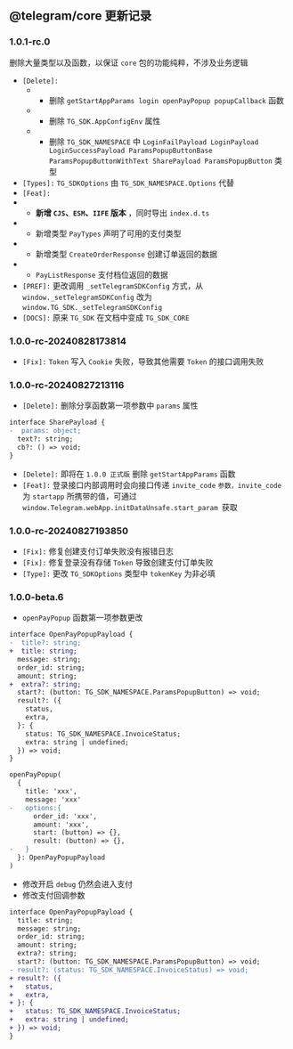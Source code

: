 ## @telegram/core 更新记录

### 1.0.1-rc.0

删除大量类型以及函数，以保证 `core` 包的功能纯粹，不涉及业务逻辑

- `[Delete]:`
  - - 删除 `getStartAppParams login openPayPopup popupCallback` 函数
  - - 删除 `TG_SDK.AppConfigEnv` 属性
  - - 删除 `TG_SDK_NAMESPACE` 中 `LoginFailPayload LoginPayload LoginSuccessPayload ParamsPopupButtonBase ParamsPopupButtonWithText SharePayload ParamsPopupButton` 类型
- `[Types]:` `TG_SDKOptions` 由 `TG_SDK_NAMESPACE.Options` 代替
- `[Feat]:`
- - **新增 `CJS`、`ESM`、`IIFE` 版本** ，同时导出 `index.d.ts`
- - 新增类型 `PayTypes` 声明了可用的支付类型
- - 新增类型 `CreateOrderResponse` 创建订单返回的数据
- - `PayListResponse` 支付档位返回的数据
- `[PREF]:` 更改调用 `_setTelegramSDKConfig` 方式，从 `window._setTelegramSDKConfig` 改为 `window.TG_SDK._setTelegramSDKConfig`
- `[DOCS]:` 原来 `TG_SDK` 在文档中变成 `TG_SDK_CORE`

### 1.0.0-rc-20240828173814

- `[Fix]:` `Token` 写入 `Cookie` 失败，导致其他需要 `Token` 的接口调用失败

### 1.0.0-rc-20240827213116

- `[Delete]:` 删除分享函数第一项参数中 `params` 属性

```diff
interface SharePayload {
-  params: object;
  text?: string;
  cb?: () => void;
}
```

- `[Delete]:` 即将在 `1.0.0 正式版` 删除 `getStartAppParams` 函数
- `[Feat]:` 登录接口内部调用时会向接口传递 `invite_code` `参数，invite_code` 为 `startapp` 所携带的值，可通过 `window.Telegram.webApp.initDataUnsafe.start_param `获取

### 1.0.0-rc-20240827193850

- `[Fix]:` 修复创建支付订单失败没有报错日志
- `[Fix]:` 修复登录没有存储 `Token` 导致创建支付订单失败
- `[Type]:` 更改 `TG_SDKOptions` 类型中 `tokenKey` 为非必填

### 1.0.0-beta.6

- `openPayPopup` 函数第一项参数更改

```diff
interface OpenPayPopupPayload {
-  title?: string;
+  title: string;
  message: string;
  order_id: string;
  amount: string;
+  extra?: string;
  start?: (button: TG_SDK_NAMESPACE.ParamsPopupButton) => void;
  result?: ({
    status,
    extra,
  }: {
    status: TG_SDK_NAMESPACE.InvoiceStatus;
    extra: string | undefined;
  }) => void;
}

openPayPopup(
  {
    title: 'xxx',
    message: 'xxx'
-   options:{
      order_id: 'xxx',
      amount: 'xxx',
      start: (button) => {},
      result: (button) => {},
-   }
  }: OpenPayPopupPayload
)
```

- 修改开启 `debug` 仍然会进入支付
- 修改支付回调参数

```diff
interface OpenPayPopupPayload {
  title: string;
  message: string;
  order_id: string;
  amount: string;
  extra?: string;
  start?: (button: TG_SDK_NAMESPACE.ParamsPopupButton) => void;
- result?: (status: TG_SDK_NAMESPACE.InvoiceStatus) => void;
+ result?: ({
+   status,
+   extra,
+ }: {
+   status: TG_SDK_NAMESPACE.InvoiceStatus;
+   extra: string | undefined;
+ }) => void;
}
```
